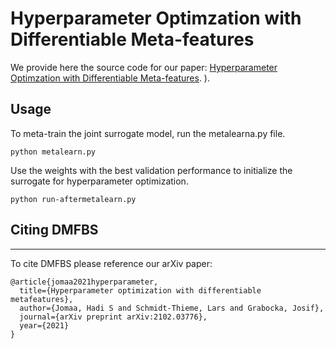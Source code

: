 # Hyperparameter Optimzation with Differentiable Meta-features
We provide here the source code for our paper: [Hyperparameter Optimzation with Differentiable Meta-features](https://arxiv.org/abs/2102.03776).
).

## Usage
To meta-train the joint surrogate model, run the metalearna.py file.
```
python metalearn.py 
```

Use the weights with the best validation performance to initialize the surrogate for hyperparameter optimization.

```
python run-aftermetalearn.py
```

## Citing DMFBS
-----------

To cite DMFBS please reference our arXiv paper:


```
@article{jomaa2021hyperparameter,
  title={Hyperparameter optimization with differentiable metafeatures},
  author={Jomaa, Hadi S and Schmidt-Thieme, Lars and Grabocka, Josif},
  journal={arXiv preprint arXiv:2102.03776},
  year={2021}
}
```

